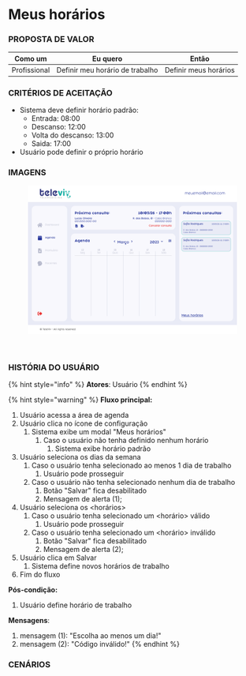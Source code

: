 # Meus horários

### PROPOSTA DE VALOR

| Como um      | Eu quero                        | Então                 |
| ------------ | ------------------------------- | --------------------- |
| Profissional | Definir meu horário de trabalho | Definir meus horários |

### CRITÉRIOS DE ACEITAÇÃO

* Sistema deve definir horário padrão:
  * Entrada: 08:00
  * Descanso: 12:00
  * Volta do descanso: 13:00
  * Saida: 17:00
* Usuário pode definir o próprio horário

### IMAGENS

<div>

<figure><img src="../../../.gitbook/assets/Agenda.png" alt=""><figcaption></figcaption></figure>

 

<figure><img src="../../../.gitbook/assets/Meus horários - Modal.png" alt=""><figcaption></figcaption></figure>

</div>

### HISTÓRIA DO USUÁRIO

{% hint style="info" %}
**Atores**: Usuário
{% endhint %}

{% hint style="warning" %}
**Fluxo principal:**

1. Usuário acessa a área de agenda
2. Usuário clica no ícone de configuração
   1. Sistema exibe um modal "Meus horários"
      1. Caso o usuário não tenha definido nenhum horário
         1. Sistema exibe horário padrão
3. Usuário seleciona os dias da semana
   1. Caso o usuário tenha selecionado ao menos 1 dia de trabalho
      1. Usuário pode prosseguir
   2. Caso o usuário não tenha selecionado nenhum dia de trabalho
      1. Botão "Salvar" fica desabilitado
      2. Mensagem de alerta (1);
4. Usuário seleciona os \<horários>
   1. Caso o usuário tenha selecionado um \<horário> válido
      1. Usuário pode prosseguir
   2. Caso o usuário tenha selecionado um \<horário> inválido
      1. Botão "Salvar" fica desabilitado
      2. Mensagem de alerta (2);
5. Usuário clica em Salvar
   1. Sistema define novos horários de trabalho
6. Fim do fluxo

**Pós-condição:**

1. Usuário define horário de trabalho

**Mensagens**:

1. mensagem (1): "Escolha ao menos um dia!"
2. mensagem (2): "Código inválido!"
{% endhint %}

### CENÁRIOS

```gherkin
```
